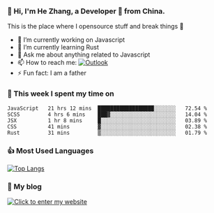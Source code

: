 ### 👋 Hi, I'm He Zhang, a Developer 🚀 from China.

This is the place where I opensource stuff and break things :rofl:

- 🔭  I’m currently working on Javascript
- 🌱  I’m currently learning Rust
- 💬  Ask me about anything related to Javascript
- 📫  How to reach me: [![Outlook](https://img.shields.io/badge/-Outlook-0078D4?style=flat&logo=Microsoft-Outlook&logoColor=white)](mailto:zhanghecool@outlook.com)
- ⚡  Fun fact: I am a father

### 💪 This week I spent my time on 
<!--START_SECTION:waka-->
```text
JavaScript   21 hrs 12 mins  ██████████████████░░░░░░░   72.54 % 
SCSS         4 hrs 6 mins    ███▓░░░░░░░░░░░░░░░░░░░░░   14.04 % 
JSX          1 hr 8 mins     █░░░░░░░░░░░░░░░░░░░░░░░░   03.89 % 
CSS          41 mins         ▓░░░░░░░░░░░░░░░░░░░░░░░░   02.38 % 
Rust         31 mins         ▒░░░░░░░░░░░░░░░░░░░░░░░░   01.79 % 
```
<!--END_SECTION:waka-->

### 👍 Most Used Languages
[![Top Langs](https://github-readme-stats.vercel.app/api/top-langs/?username=zhanghecool&layout=compact)](https://zhanghe.cool)

### 🌈 My blog 
[![Click to enter my website](https://cdn.jsdelivr.net/gh/zhanghecool/assets/images/gif/zhanghecools.gif)](https://zhanghe.cool)
